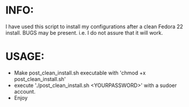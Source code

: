 
# INFO:
I have used this script to install my configurations after a clean Fedora 22 install.
BUGS may be present. i.e. I do not assure that it will work.
# USAGE:
- Make post_clean_install.sh executable with 'chmod +x post_clean_install.sh'
- execute './post_clean_install.sh \<YOURPASSWORD\>' with a sudoer account.
- Enjoy
